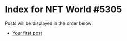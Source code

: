 # Index for NFT World #5305
Posts will be displayed in the order below:

- [Your first post](./001-first.md)

